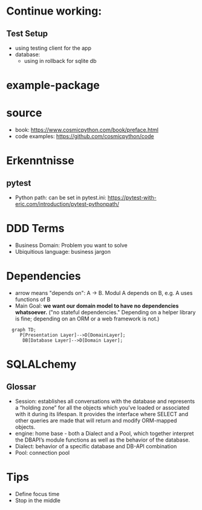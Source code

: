 # Continue working:



## Test Setup
- using testing client for the app
- database: 
  - using in rollback for sqlite db


# example-package

# source
- book: https://www.cosmicpython.com/book/preface.html
- code examples: https://github.com/cosmicpython/code

# Erkenntnisse

## pytest

- Python path: can be set in pytest.ini: https://pytest-with-eric.com/introduction/pytest-pythonpath/


# DDD Terms
- Business Domain: Problem you want to solve
- Ubiquitious language: business jargon

# Dependencies
- arrow means "depends on": A -> B. Modul A depends on B, e.g. A uses functions of B
- Main Goal: __we want our domain model to have no dependencies whatsoever.__ ("no stateful dependencies." Depending on a helper library is fine; depending on an ORM or a web framework is not.)

```mermaid
  graph TD;
     P[Presentation Layer]-->D[DomainLayer];
      DB[Database Layer]-->D[Domain Layer];
```

# SQLALchemy
## Glossar
- Session: establishes all conversations with the database and represents a “holding zone” for all the objects which you’ve loaded or associated with it during its lifespan. It provides the interface where SELECT and other queries are made that will return and modify ORM-mapped objects.
- engine: home base - both a Dialect and a Pool, which together interpret the DBAPI’s module functions as well as the behavior of the database.
- Dialect: behavior of a specific database and DB-API combination
- Pool: connection pool

# Tips
- Define focus time
- Stop in the middle